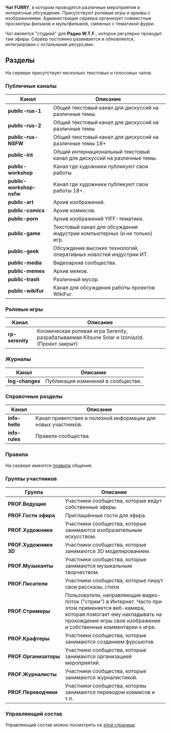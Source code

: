 **Чат FURRY**, в котором проводятся различные мероприятия и интересные обсуждения. Присутствуют ролевые игры и архивы с изображениями. Администрация сервера организует совместные просмотры фильмов и мультфильмов, смежных с тематикой фурри.

Чат является "студией" для **Радио W.T.F.**, которое регулярно проводит там эфиры. Сервер постоянно развивается и обновляется, интегрирован с остальными ресурсами.

## Разделы
На сервере присутствует несколько текстовых и голосовых чатов.

### Публичные каналы

Канал | Описание
----- | --------
**public-rus-1**          | Общий текстовый канал для дискуссий на различные темы.
**public-rus-2**          | Общий текстовый канал для дискуссий на различные темы
**public-rus-NSFW**       | Общий текстовый канал для дискуссий на различные темы 18+
**public-int**            | Общий интернациональный текстовый канал для дискуссий на различные темы.
**public-workshop**       | Канал где художники публикуют свои работы
**public-workshop-nsfw**  | Канал где художники публикуют свои работы 18+.
**public-art**            | Архив изображений.
**public-comics**         | Архив комиксов.
**public-porn**           | Архив изображений YIFF-тематики.
**public-game**           | Текстовый канал для обсуждения индустрии компьютерных (и не только) игр.
**public-geek**           | Обсуждение высоких технологий, оперативных новостей индустрии ИТ.
**public-media**          | Видеоархив сообщества.
**public-memes**          | Архив мемов.
**public-trash**          | Различный мусор.
**public-wikifur**        | Канал для обсуждения работы проектов WikiFur.

### Ролевые игры

Канал | Описание
----- | --------
**rp-serenity** | Космическая ролевая игра Serenity, разрабатываемая Kitsune Solar и Izoniazid. (Проект закрыт)

### Журналы

Канал | Описание
----- | --------
**log-changes** | Публикация изменений в сообществе.

### Справочные разделы

Канал | Описание
----- | --------
**info-hello** | Канал приветствия и полезной информации для новых участников.
**info-rules** | Правила сообщества.

### Правила

На сервере имеются [правила](/rules) общения.

### Группы участников

Группа | Описание
------ | --------
**PROF.Ведущие**        | Участники сообщества, которые ведут собственные эфиры.
**PROF.Гости эфира**    | Приглашённые гости для эфира.
**PROF.Художники**      | Участники сообщества, которые занимаются изобразительным искусством.
**PROF.Художники 3D**   | Участники сообщества, которые занимаются 3D моделированием.
**PROF.Музыканты**      | Участники сообщества, которые занимаются музыкальным творчеством.
**PROF.Писатели**       | Участники сообщества, которые пишут свои рассказы, стихи.
**PROF.Стримеры**       | Пользователи, направляющие видео-поток ("стрим") в Интернет. Часто при этом применяется веб-камера, которая помогает ему накладывать на прохождение игры свое изображение и собственные комментарии к игре.
**PROF.Крафтеры**       | Участники сообщества, которые занимаются созданием фурсьютов.
**PROF.Организаторы**   | Участники сообщества, которые занимаются организацией мероприятий.
**PROF.Журналисты**     | Участники сообщества, которые занимаются журналистикой.
**PROF.Переводчики**    | Участники сообщества, котореы занимаются переводом комиксов и т.п. 


### Управляющий состав

Управляющий состав можно посмотреть на [этой странице](/team).
